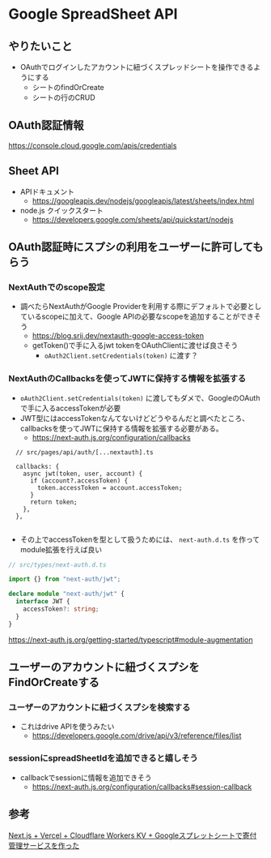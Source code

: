 # Google SpreadSheet API

## やりたいこと

- OAuthでログインしたアカウントに紐づくスプレッドシートを操作できるようにする
  - シートのfindOrCreate
  - シートの行のCRUD

## OAuth認証情報

https://console.cloud.google.com/apis/credentials

## Sheet API
- APIドキュメント 
  - https://googleapis.dev/nodejs/googleapis/latest/sheets/index.html
- node.js クイックスタート
  - https://developers.google.com/sheets/api/quickstart/nodejs  

## OAuth認証時にスプシの利用をユーザーに許可してもらう
### NextAuthでのscope設定
- 調べたらNextAuthがGoogle Providerを利用する際にデフォルトで必要としているscopeに加えて、Google APIの必要なscopeを追加することができそう  
  - https://blog.srij.dev/nextauth-google-access-token
  - getToken()で手に入るjwt tokenをOAuthClientに渡せば良さそう
    - `oAuth2Client.setCredentials(token)` に渡す？
  
### NextAuthのCallbacksを使ってJWTに保持する情報を拡張する
- `oAuth2Client.setCredentials(token)` に渡してもダメで、GoogleのOAuthで手に入るaccessTokenが必要
- JWT型にはaccessTokenなんてないけどどうやるんだと調べたところ、callbacksを使ってJWTに保持する情報を拡張する必要がある。
  - https://next-auth.js.org/configuration/callbacks

```
  // src/pages/api/auth/[...nextauth].ts
  
  callbacks: {
    async jwt(token, user, account) {
      if (account?.accessToken) {
        token.accessToken = account.accessToken;
      }
      return token;
    },
  },
 
```

- その上でaccessTokenを型として扱うためには、 `next-auth.d.ts` を作ってmodule拡張を行えば良い

```typescript
// src/types/next-auth.d.ts

import {} from "next-auth/jwt";

declare module "next-auth/jwt" {
  interface JWT {
    accessToken?: string;
  }
}

```

https://next-auth.js.org/getting-started/typescript#module-augmentation

## ユーザーのアカウントに紐づくスプシをFindOrCreateする

### ユーザーのアカウントに紐づくスプシを検索する
- これはdrive APIを使うみたい
  - https://developers.google.com/drive/api/v3/reference/files/list

### sessionにspreadSheetIdを追加できると嬉しそう
- callbackでsessionに情報を追加できそう
  - https://next-auth.js.org/configuration/callbacks#session-callback

## 参考

[Next.js + Vercel + Cloudflare Workers KV + Googleスプレットシートで寄付管理サービスを作った](https://efcl.info/2021/03/12/next.js-vercel-cloudflare-workers-kv/)
